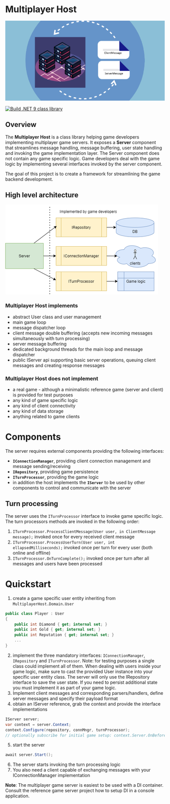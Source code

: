 # Multiplayer Host
![project logo](host/images/image.png)

[![Build .NET 9 class library](https://github.com/enriko-riba/multiplayer-host/actions/workflows/build.yml/badge.svg)](https://github.com/enriko-riba/multiplayer-host/actions/workflows/build.yml)

## Overview
The **Multiplayer Host** is a class library helping game developers implementing multiplayer game servers. It exposes a **Server** component 
that streamlines message handling, message buffering, user state handling and invoking the game implementation layer.
The Server component does not contain any game specific logic. Game developers deal with the game logic by implementing several interfaces 
invoked by the server component.

The goal of this project is to create a framework for streamlining the game backend development. 


## High level architecture
![project logo](host/images/conceptual-diagram.png)


### Multiplayer Host implements
* abstract User class and user management
* main game loop
* message dispatcher loop
* client message double buffering (accepts new incoming messages simultaneously with turn processing)
* server message buffering
* dedicated background threads for the main loop and message dispatcher
* public IServer api supporting basic server operations, queuing client messages and creating response messages

### Multiplayer Host does not implement
* a real game - although a minimalistic reference game (server and client) is provided for test purposes
* any kind of game specific logic
* any kind of client connectivity
* any kind of data storage
* anything related to game clients

# Components
The server requires external components providing the following interfaces:
* **`IConnectionManager`**, providing client connection management and message sending/receiving 
* **`IRepository`**, providing game persistence
* **`ITurnProcessor`**, providing the game logic
* in addition the host implements the **`IServer`** to be used by other components to control and communicate with the server

## Turn processing
The server uses the `ITurnProcessor` interface to invoke game specific logic. The turn processors methods are invoked in the following order:
1. `ITurnProcessor.ProcessClientMessage(User user, in ClientMessage message);` invoked once for every received client message 
2. `ITurnProcessor.ProcessUserTurn(User user, int ellapsedMilliseconds);` invoked once per turn for every user (both online and offline)
3. `ITurnProcessor.OnTurnComplete();` invoked once per turn after all messages and users have been processed

# Quickstart
1. create a game specific user entity inheriting from `MultiplayerHost.Domain.User`
```cs
public class Player : User
{
    public int Diamond { get; internal set; }
    public int Gold { get; internal set; }
    public int Reputation { get; internal set; }
    ...
}
```
2. implement the three mandatory interfaces: `IConnectionManager`, `IRepository` and `ITurnProcessor`. 
Note: for testing purposes a single class could implement all of them. When dealing with users inside your game logic, make sure to cast the provided User instance into your specific user entity class.
The server will only use the IRepository interface to save the user state. If you need to persist additional state you must implement it as part of your game logic.
3. Implement client messages and corresponding parsers/handlers, define server messages and specify their payload format
4. obtain an IServer reference, grab the context and provide the interface implementations
```cs
IServer server;
var context = server.Context;
context.Configure(repository, connMngr, turnProcessor);
// optionally subscribe for initial game setup: context.Server.OnBeforeServerStart += OnServerStart;
```
5. start the server
```cs
await server.Start();
```
6. The server starts invoking the turn processing logic
7. You also need a client capable of exchanging messages with your IConnectionManager implementation

**Note**: The multiplayer game server is easiest to be used with a DI container. Consult the reference game server project how to setup DI in a console application.